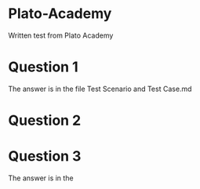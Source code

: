 # Plato-Academy
Written test from Plato Academy

# Question 1
The answer is in the file Test Scenario and Test Case.md

# Question 2

# Question 3
The answer is in the 
